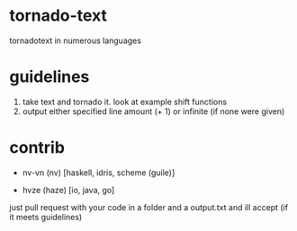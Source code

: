 # tornado-text
tornadotext in numerous languages

# guidelines
1. take text and tornado it. look at example shift functions
2. output either specified line amount (+ 1) or infinite (if none were given)

# contrib
* nv-vn (nv) [haskell, idris, scheme (guile)]

* hvze (haze) [io, java, go]

just pull request with your code in a folder and a output.txt and ill accept (if it meets guidelines)

